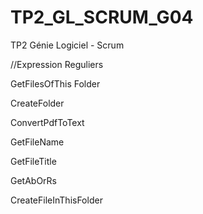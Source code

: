 # TP2_GL_SCRUM_G04
TP2 Génie Logiciel - Scrum

//Expression Reguliers

GetFilesOfThis Folder

CreateFolder

ConvertPdfToText

GetFileName

GetFileTitle

GetAbOrRs

CreateFileInThisFolder
